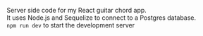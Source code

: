 Server side code for my React guitar chord app.  
It uses Node.js and Sequelize to connect to a Postgres database.  
`npm run dev` to start the development server
